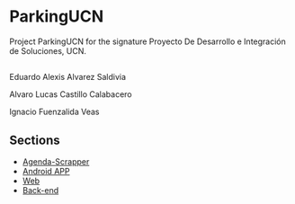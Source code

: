 # ParkingUCN 
Project ParkingUCN for the signature Proyecto De Desarrollo e Integración de Soluciones, UCN.

##  
Eduardo Alexis Alvarez Saldivia

Alvaro Lucas Castillo Calabacero

Ignacio Fuenzalida Veas

## Sections
* [Agenda-Scrapper](./agenda-scrapper)
* [Android APP](./parkingApp)
* [Web](./parkingWeb)
* [Back-end](./parkingBackend)

